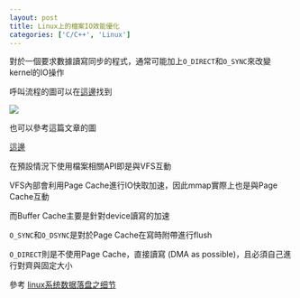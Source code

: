 ```yaml
---
layout: post
title: Linux上的檔案IO效能優化
categories: ['C/C++', 'Linux']
---
```


對於一個要求數據讀寫同步的程式，通常可能加上`O_DIRECT`和`O_SYNC`來改變kernel的IO操作

呼叫流程的圖可以在[這邊](https://www.thomas-krenn.com/en/wiki/Linux_Storage_Stack_Diagram)找到

![](https://www.thomas-krenn.com/de/wikiDE/images/e/e0/Linux-storage-stack-diagram_v4.10.png)

也可以參考這篇文章的圖

[這邊](https://www.usenix.org/legacy/event/usenix01/full_papers/kroeger/kroeger_html/node8.html)

在預設情況下使用檔案相關API即是與VFS互動

VFS內部會利用Page Cache進行IO快取加速，因此mmap實際上也是與Page Cache互動

而Buffer Cache主要是針對device讀寫的加速

`O_SYNC`和`O_DSYNC`是對於Page Cache在寫時附帶進行flush

`O_DIRECT`則是不使用Page Cache，直接讀寫 (DMA as possible)，且必須自己進行對齊與固定大小

參考
[linux系统数据落盘之细节](http://www.cnblogs.com/wuhuiyuan/p/4648725.html)

